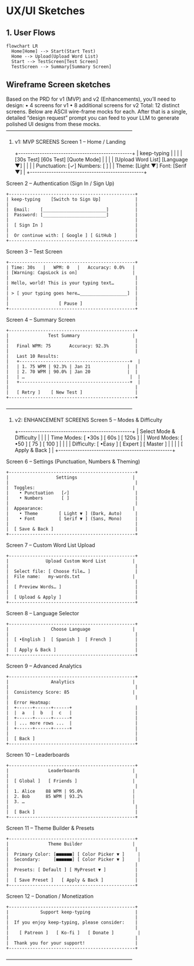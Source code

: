 # UX/UI Sketches

## 1. User Flows

```mermaid
flowchart LR
  Home[Home] --> Start(Start Test)
  Home --> Upload(Upload Word List)
  Start --> TestScreen[Test Screen]
  TestScreen --> Summary[Summary Screen]
```

## Wireframe Screen sketches

Based on the PRD for v1 (MVP) and v2 (Enhancements), you’ll need to design:
• 4 screens for v1
• 8 additional screens for v2
Total: 12 distinct screens.
Below are ASCII wire-frame mocks for each. After that is a single, detailed “design request” prompt you can feed to your LLM to generate polished UI designs from these mocks.
–––––––––––––––––––––––––––––––––––––––––––––––––

1. v1: MVP SCREENS
Screen 1 – Home / Landing

	+------------------------------------------------+
	| keep-typing                                    |
	|                                                |
	|   [30s Test]  [60s Test]  [Quote Mode]         |
	|                                                |
	|   [Upload Word List]   [Language ▼]            |
	|                                                |
	|   Punctuation: [✓]   Numbers: [ ]              |
	|   Theme: [Light ▼]   Font: [Serif ▼]            |
	+------------------------------------------------+

Screen 2 – Authentication (Sign In / Sign Up)

	+------------------------------------------------+
	| keep-typing    [Switch to Sign Up]             |
	|                                                |
	|  Email:    [________________________]          |
	|  Password: [________________________]          |
	|                                                |
	|  [ Sign In ]                                   |
	|                                                |
	|  Or continue with: [ Google ] [ GitHub ]       |
	+------------------------------------------------+

Screen 3 – Test Screen

	+------------------------------------------------+
	| Time: 30s   |   WPM: 0   |   Accuracy: 0.0%   |
	| [Warning: CapsLock is on]                     |
	|                                                |
	| Hello, world! This is your typing text…        |
	|                                                |
	| > [ your typing goes here…__________________]  |
	|                                                |
	|                   [ Pause ]                    |
	+------------------------------------------------+

Screen 4 – Summary Screen

	+------------------------------------------------+
	|               Test Summary                    |
	|                                                |
	|   Final WPM: 75       Accuracy: 92.3%          |
	|                                                |
	|   Last 10 Results:                             
	|   +------------------------------------------+  |
	|   | 1. 75 WPM | 92.3% | Jan 21              |  |
	|   | 2. 70 WPM | 90.0% | Jan 20              |  |
	|   | …                                        |  |
	|   +------------------------------------------+  |
	|                                                |
	|   [ Retry ]    [ New Test ]                    |
	+------------------------------------------------+

–––––––––––––––––––––––––––––––––––––––––––––––––

1. v2: ENHANCEMENT SCREENS
Screen 5 – Modes & Difficulty

	+------------------------------------------------+
	|              Select Mode & Difficulty         |
	|                                                |
	|  Time Modes:  [ •30s ]  [ 60s ] [ 120s ]        |
	|  Word Modes:  [ •50 ]   [ 75 ]  [ 100 ]         |
	|                                                |
	|  Difficulty:  [ •Easy ] [ Expert ] [ Master ]  |
	|                                                |
	|  [ Apply & Back ]                              |
	+------------------------------------------------+

Screen 6 – Settings (Punctuation, Numbers & Theming)

	+------------------------------------------------+
	|                  Settings                     |
	|                                                |
	|  Toggles:                                     |
	|    • Punctuation   [✓]                         |
	|    • Numbers       [ ]                         |
	|                                                |
	|  Appearance:                                  |
	|    • Theme        [ Light ▼ ] (Dark, Auto)     |
	|    • Font         [ Serif ▼ ] (Sans, Mono)     |
	|                                                |
	|  [ Save & Back ]                               |
	+------------------------------------------------+

Screen 7 – Custom Word List Upload

	+------------------------------------------------+
	|              Upload Custom Word List          |
	|                                                |
	|  Select file: [ Choose file… ]                 |
	|  File name:   my-words.txt                    |
	|                                                |
	|  [ Preview Words… ]                            |
	|                                                |
	|  [ Upload & Apply ]                            |
	+------------------------------------------------+

Screen 8 – Language Selector

	+------------------------------------------------+
	|                Choose Language                |
	|                                                |
	|  [ •English ]  [ Spanish ]  [ French ]         |
	|                                                |
	|  [ Apply & Back ]                              |
	+------------------------------------------------+

Screen 9 – Advanced Analytics

	+------------------------------------------------+
	|                Analytics                      |
	|                                                |
	|  Consistency Score: 85                        |
	|                                                |
	|  Error Heatmap:                               
	|  +------+------+------+                        |
	|  |  a   |  b   |  c   |                        |
	|  +------+------+------+                        |
	|  | ... more rows ...  |                        |
	|  +------+------+------+                        |
	|                                                |
	|  [ Back ]                                      |
	+------------------------------------------------+

Screen 10 – Leaderboards

	+------------------------------------------------+
	|               Leaderboards                    |
	|                                                |
	|  [ Global ]   [ Friends ]                     |
	|                                                |
	|  1. Alice    88 WPM | 95.0%                   |
	|  2. Bob      85 WPM | 93.2%                   |
	|  3. …                                         |
	|                                                |
	|  [ Back ]                                      |
	+------------------------------------------------+

Screen 11 – Theme Builder & Presets

	+------------------------------------------------+
	|               Theme Builder                   |
	|                                                |
	|  Primary Color: [■■■■■■] [ Color Picker ▼ ]     |
	|  Secondary:     [■■■■■■] [ Color Picker ▼ ]     |
	|                                                |
	|  Presets: [ Default ] [ MyPreset ▼ ]           |
	|                                                |
	|  [ Save Preset ]   [ Apply & Back ]            |
	+------------------------------------------------+

Screen 12 – Donation / Monetization

	+------------------------------------------------+
	|            Support keep-typing                 |
	|                                                |
	|  If you enjoy keep-typing, please consider:    |
	|                                                |
	|    [ Patreon ]   [ Ko-fi ]   [ Donate ]         |
	|                                                |
	|  Thank you for your support!                   |
	+------------------------------------------------+

–––––––––––––––––––––––––––––––––––––––––––––––––